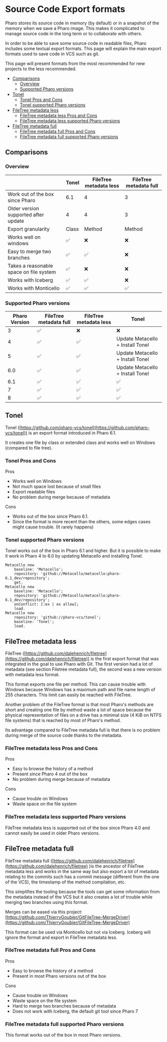 # Source Code Export formats

Pharo stores its source code in memory (by default) or in a snapshot of the memory when we save a Pharo image. This makes it complicated to manage source code in the long term or to collaborate with others.

In order to be able to save some source code in readable files, Pharo includes some textual export formats. This page will explain the main export formats used to save code in VCS such as git.

This page will present formats from the most recommended for new projects to the less recommended.

- [Comparisons](#comparisons)
  * [Overview](#overview)
  * [Supported Pharo versions](#supported-pharo-versions)
- [Tonel](#tonel)
  * [Tonel Pros and Cons](#tonel-pros-and-cons)
  * [Tonel supported Pharo versions](#tonel-supported-pharo-versions)
- [FileTree metadata less](#filetree-metadata-less)
  * [FileTree metadata less Pros and Cons](#filetree-metadata-less-pros-and-cons)
  * [FileTree metadata less supported Pharo versions](#filetree-metadata-less-supported-pharo-versions)
- [FileTree metadata full](#filetree-metadata-full)
  * [FileTree metadata full Pros and Cons](#filetree-metadata-full-pros-and-cons)
  * [FileTree metadata full supported Pharo versions](#filetree-metadata-full-supported-pharo-versions)


## Comparisons

### Overview 

|| Tonel | FileTree metadata less | FileTree metadata full |
| ------------- | ------------- |------------- |------------- |
| Work out of the box since Pharo | 6.1 | 4 | 3 |
| Older version supported after update | 4 | 4 | 3 |
| Export granularity | Class | Method | Method |
| Works well on windows | :white_check_mark: | :x: | :x: |
| Easy to merge two branches | :white_check_mark: | :white_check_mark: | :x: |
| Takes a reasonable space on file system | :white_check_mark: | :x: | :x: |
| Works with Iceberg | :white_check_mark: | :white_check_mark: | :x: |
| Works with Monticello | :white_check_mark: | :white_check_mark: | :white_check_mark: |

### Supported Pharo versions

| Pharo Version | FileTree metadata full | FileTree metadata less | Tonel |
| ------------- | ------------- |------------- |------------- |
3 |  :white_check_mark: | :x: | :x: |
4 |  :white_check_mark: |  :white_check_mark: | Update Metacello + Install Tonel |
5 |  :white_check_mark: |  :white_check_mark: | Update Metacello + Install Tonel |
6.0 |  :white_check_mark: |  :white_check_mark: | Update Metacello + Install Tonel |
6.1 | :white_check_mark: | :white_check_mark: | :white_check_mark: |
7 | :white_check_mark: | :white_check_mark: | :white_check_mark: |
8 | :white_check_mark: | :white_check_mark: | :white_check_mark: |

## Tonel 

Tonel ([https://github.com/pharo-vcs/tonel](https://github.com/pharo-vcs/tonel)) is an export format introduced in Pharo 6.1. 

It creates one file by class or extended class and works well on Windows (compared to file tree).

### Tonel Pros and Cons

Pros
- Works well on Windows 
- Not much space lost because of small files
- Export readable files
- No problem during merge because of metadata

Cons
- Works out of the box since Pharo 6.1.
- Since the format is more recent than the others, some edges cases might cause trouble. (It rarely happens)

### Tonel supported Pharo versions

Tonel works out of the box in Pharo 6.1 and higher. But it is possible to make it work in Pharo 4 to 6.0 by updating Metacello and installing Tonel.

```Smalltalk
Metacello new
	baseline: 'Metacello';
	repository: 'github://Metacello/metacello:pharo-6.1_dev/repository';
	get.
Metacello new
	baseline: 'Metacello';
	repository: 'github://Metacello/metacello:pharo-6.1_dev/repository';
	onConflict: [:ex | ex allow];
	load.
Metacello new 
	repository: 'github://pharo-vcs/tonel';
	baseline: 'Tonel';
	load.
```

## FileTree metadata less 

FileTree ([https://github.com/dalehenrich/filetree](https://github.com/dalehenrich/filetree)) is the first export format that was integrated in the goal to use Pharo with Git. The first version had a lot of metadata (see section Filetree metadata full), the second was a new version with metadata less format. 

This format exports one file per method. This can cause trouble with Windows because Windows has a maximum path and file name length of 255 characters. This limit can easily be reached with FileTree. 

Another problem of the FileTree format is that most Pharo's methods are short and creating one file by method waste a lot of space because the physical representation of files on a drive has a minimal size (4 KiB on NTFS file systems) that is reached by most of Pharo's method. 

Its advantage compared to FileTree metadata full is that there is no problem during merge of the source code thanks to the metadata.

### FileTree metadata less Pros and Cons 

Pros
- Easy to browse the history of a method
- Present since Pharo 4 out of the box
- No problem during merge because of metadata

Cons
- Cause trouble on Windows
- Waste space on the file system

### FileTree metadata less supported Pharo versions

FileTree metadata less is supported out of the box since Pharo 4.0 and cannot easily be used in older Pharo versions. 

## FileTree metadata full

FileTree metadata full ([https://github.com/dalehenrich/filetree](https://github.com/dalehenrich/filetree) )is the ancestor of FileTree metadata less and works in the same way but also export a lot of metadata relating to the commits such has a commit message (different from the one of the VCS), the timestamp of the method compilation, etc.

This simplifies the tooling because the tools can get some information from the metadata instead of the VCS but it also creates a lot of trouble while merging two branches using this format.

Merges can be eased via this project: [https://github.com/ThierryGoubier/GitFileTree-MergeDriver](https://github.com/ThierryGoubier/GitFileTree-MergeDriver)

This format can be used via Monticello but not via Iceberg. Iceberg will ignore the format and export in FileTree metadata less.

### FileTree metadata full Pros and Cons

Pros
- Easy to browse the history of a method
- Present in most Pharo versions out of the box

Cons
- Cause trouble on Windows
- Waste space on the file system
- Hard to merge two branches because of metadata
- Does not work with Iceberg, the default git tool since Pharo 7

### FileTree metadata full supported Pharo versions

This format works out of the box in most Pharo versions.
